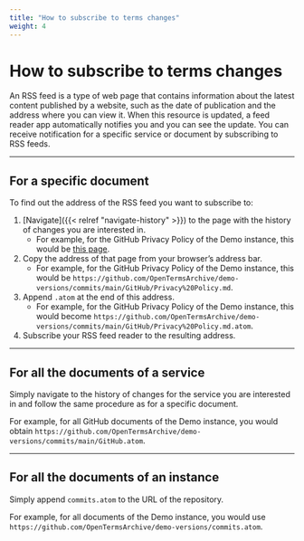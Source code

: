 ```yaml
---
title: "How to subscribe to terms changes"
weight: 4
---
```


# How to subscribe to terms changes

An RSS feed is a type of web page that contains information about the latest content published by a website, such as the date of publication and the address where you can view it. When this resource is updated, a feed reader app automatically notifies you and you can see the update. You can receive notification for a specific service or document by subscribing to RSS feeds.

- - -

## For a specific document

To find out the address of the RSS feed you want to subscribe to:

1. [Navigate]({{< relref "navigate-history" >}}) to the page with the history of changes you are interested in.
    - For example, for the GitHub Privacy Policy of the Demo instance, this would be [this page](https://github.com/OpenTermsArchive/demo-versions/commits/main/GitHub/Privacy%20Policy.md).
2. Copy the address of that page from your browser’s address bar.
    - For example, for the GitHub Privacy Policy of the Demo instance, this would be `https://github.com/OpenTermsArchive/demo-versions/commits/main/GitHub/Privacy%20Policy.md`.
3. Append `.atom` at the end of this address.
    - For example, for the GitHub Privacy Policy of the Demo instance, this would become `https://github.com/OpenTermsArchive/demo-versions/commits/main/GitHub/Privacy%20Policy.md.atom`.
4. Subscribe your RSS feed reader to the resulting address.

- - -

## For all the documents of a service

Simply navigate to the history of changes for the service you are interested in and follow the same procedure as for a specific document.

For example, for all GitHub documents of the Demo instance, you would obtain `https://github.com/OpenTermsArchive/demo-versions/commits/main/GitHub.atom`.

- - -

## For all the documents of an instance

Simply append `commits.atom` to the URL of the repository.

For example, for all documents of the Demo instance, you would use `https://github.com/OpenTermsArchive/demo-versions/commits.atom`.
